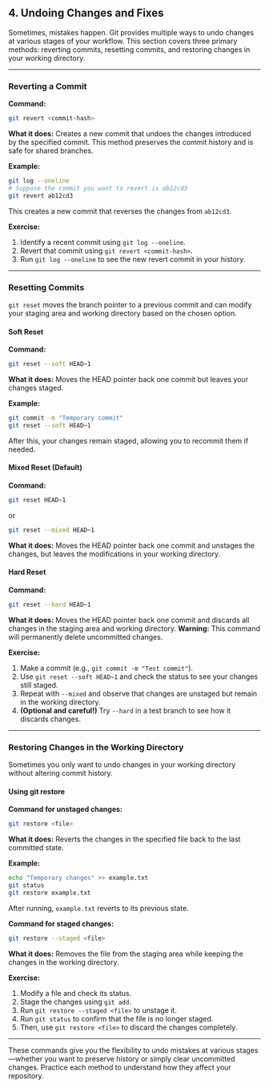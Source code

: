 ## 4. Undoing Changes and Fixes

Sometimes, mistakes happen. Git provides multiple ways to undo changes at various stages of your workflow. This section covers three primary methods: reverting commits, resetting commits, and restoring changes in your working directory.

---

### Reverting a Commit

**Command:**
```bash
git revert <commit-hash>
```
**What it does:** Creates a new commit that undoes the changes introduced by the specified commit. This method preserves the commit history and is safe for shared branches.

**Example:**
```bash
git log --oneline
# Suppose the commit you want to revert is ab12cd3
git revert ab12cd3
```
This creates a new commit that reverses the changes from `ab12cd3`.

**Exercise:**
1. Identify a recent commit using `git log --oneline`.
2. Revert that commit using `git revert <commit-hash>`.
3. Run `git log --oneline` to see the new revert commit in your history.

---

### Resetting Commits

`git reset` moves the branch pointer to a previous commit and can modify your staging area and working directory based on the chosen option.

#### Soft Reset

**Command:**
```bash
git reset --soft HEAD~1
```
**What it does:** Moves the HEAD pointer back one commit but leaves your changes staged.

**Example:**
```bash
git commit -m "Temporary commit"
git reset --soft HEAD~1
```
After this, your changes remain staged, allowing you to recommit them if needed.

#### Mixed Reset (Default)

**Command:**
```bash
git reset HEAD~1
```
or
```bash
git reset --mixed HEAD~1
```
**What it does:** Moves the HEAD pointer back one commit and unstages the changes, but leaves the modifications in your working directory.

#### Hard Reset

**Command:**
```bash
git reset --hard HEAD~1
```
**What it does:** Moves the HEAD pointer back one commit and discards all changes in the staging area and working directory. **Warning:** This command will permanently delete uncommitted changes.

**Exercise:**
1. Make a commit (e.g., `git commit -m "Test commit"`).
2. Use `git reset --soft HEAD~1` and check the status to see your changes still staged.
3. Repeat with `--mixed` and observe that changes are unstaged but remain in the working directory.
4. **(Optional and careful!)** Try `--hard` in a test branch to see how it discards changes.

---

### Restoring Changes in the Working Directory

Sometimes you only want to undo changes in your working directory without altering commit history.

#### Using git restore

**Command for unstaged changes:**
```bash
git restore <file>
```
**What it does:** Reverts the changes in the specified file back to the last committed state.

**Example:**
```bash
echo "Temporary changes" >> example.txt
git status
git restore example.txt
```
After running, `example.txt` reverts to its previous state.

**Command for staged changes:**
```bash
git restore --staged <file>
```
**What it does:** Removes the file from the staging area while keeping the changes in the working directory.

**Exercise:**
1. Modify a file and check its status.
2. Stage the changes using `git add`.
3. Run `git restore --staged <file>` to unstage it.
4. Run `git status` to confirm that the file is no longer staged.
5. Then, use `git restore <file>` to discard the changes completely.

---

These commands give you the flexibility to undo mistakes at various stages—whether you want to preserve history or simply clear uncommitted changes. Practice each method to understand how they affect your repository.
